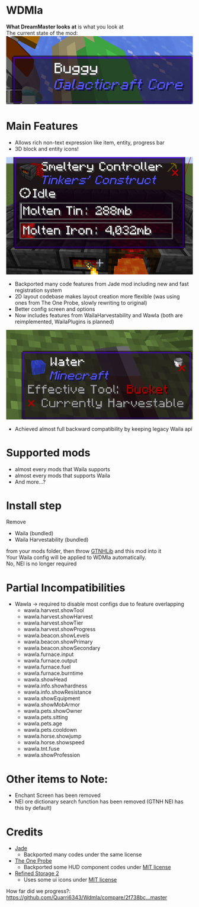 # WDMla
**What DreamMaster looks at** is what you look at<br>
The current state of the mod:<br>
![buggy](image/buggy.png)

# Main Features
- Allows rich non-text expression like item, entity, progress bar
- 3D block and entity icons!

![smeltery.gif](image/smeltery.gif)

- Backported many code features from Jade mod including new and fast registration system
- 2D layout codebase makes layout creation more flexible (was using ones from The One Probe, slowly rewriting to original)
- Better config screen and options
- Now includes features from WailaHarvestability and Wawla (both are reimplemented, WailaPlugins is planned)

![water.png](image/water.png)

- Achieved almost full backward compatibility by keeping legacy Waila api

# Supported mods
- almost every mods that Waila supports
- almost every mods that supports Waila
- And more...?

# Install step
Remove

- Waila (bundled)
- Waila Harvestability (bundled)

from your mods folder, then throw [GTNHLib](https://github.com/GTNewHorizons/GTNHLib/releases/latest) and this mod into it<br>
Your Waila config will be applied to WDMla automatically.<br>
No, NEI is no longer required

# Partial Incompatibilities
- Wawla -> required to disable most configs due to feature overlapping
  - wawla.harvest.showTool
  - wawla.harvest.showHarvest
  - wawla.harvest.showTier
  - wawla.harvest.showProgress
  - wawla.beacon.showLevels
  - wawla.beacon.showPrimary
  - wawla.beacon.showSecondary
  - wawla.furnace.input
  - wawla.furnace.output
  - wawla.furnace.fuel
  - wawla.furnace.burntime
  - wawla.showHead
  - wawla.info.showhardness
  - wawla.info.showResistance
  - wawla.showEquipment
  - wawla.showMobArmor
  - wawla.pets.showOwner
  - wawla.pets.sitting
  - wawla.pets.age
  - wawla.pets.cooldown
  - wawla.horse.showjump
  - wawla.horse.showspeed
  - wawla.tnt.fuse
  - wawla.showProfession

# Other items to Note:
- Enchant Screen has been removed
- NEI ore dictionary search function has been removed (GTNH NEI has this by default)

# Credits
- [Jade](https://github.com/Snownee/Jade) 
  - Backported many codes under the same license
- [The One Probe](https://github.com/McJtyMods/TheOneProbe)
  - Backported some HUD component codes under [MIT license](https://github.com/McJtyMods/TheOneProbe/blob/1.20/LICENCE)
- [Refined Storage 2](https://github.com/refinedmods/refinedstorage2)
  - Uses some ui icons under [MIT license](https://github.com/refinedmods/refinedstorage2/blob/develop/LICENSE.md)

How far did we progress?: https://github.com/Quarri6343/Wdmla/compare/2f738bc...master
